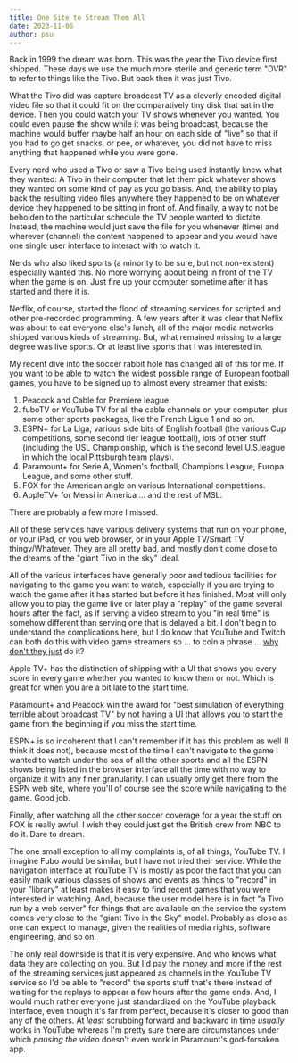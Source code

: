 ```yaml
---
title: One Site to Stream Them All
date: 2023-11-06
author: psu
---
```


Back in 1999 the dream was born. This was the year the Tivo device first shipped. These
days we use the much more sterile and generic term "DVR" to refer to things like the Tivo.
But back then it was just Tivo.

What the Tivo did was capture broadcast TV as a cleverly encoded digital video file so
that it could fit on the comparatively tiny disk that sat in the device. Then you could
watch your TV shows whenever you wanted. You could even pause the show while it was being
broadcast, because the machine would buffer maybe half an hour on each side of "live" so
that if you had to go get snacks, or pee, or whatever, you did not have to miss anything
that happened while you were gone.

Every nerd who used a Tivo or saw a Tivo being used instantly knew what they wanted: A Tivo
in their computer that let them pick whatever shows they wanted on some kind of pay as you
go basis. And, the ability to play back the resulting video files anywhere they happened
to be on whatever device they happened to be sitting in front of. And finally, a way to
not be beholden to the particular schedule the TV people wanted to dictate. Instead, the
machine would just save the file for you whenever (time) and wherever (channel) the
content happened to appear and you would have one single user interface to interact with
to watch it.

Nerds who also liked sports (a minority to be sure, but not non-existent) especially
wanted this. No more worrying about being in front of the TV when the game is on. Just
fire up your computer sometime after it has started and there it is.

Netflix, of course, started the flood of streaming services for scripted and other
pre-recorded programming. A few years after it was clear that Neflix was about to eat
everyone else's lunch, all of the major media networks shipped various kinds of streaming.
But, what remained missing to a large degree was live sports. Or at least live sports that
I was interested in.

My recent dive into the soccer rabbit hole has changed all of this for me. If you want to
be able to watch the widest possible range of European football games, you have to be
signed up to almost every streamer that exists:

1. Peacock and Cable for Premiere league.
1. fuboTV or YouTube TV for all the cable channels on your computer, plus some other
   sports packages, like the French Ligue 1 and so on.
1. ESPN+ for La Liga, various side bits of English football (the various Cup
   competitions, some second tier league football), lots of other stuff (including the
   USL Championship, which is the second level U.S.league in which the local Pittsburgh team plays).
1. Paramount+ for Serie A, Women's football, Champions League, Europa League, and some
   other stuff.
1. FOX for the American angle on various International competitions.
1. AppleTV+ for Messi in America ... and the rest of MSL.

There are probably a few more I missed.

All of these services have various delivery systems that run on your phone, or your iPad,
or you web browser, or in your Apple TV/Smart TV thingy/Whatever. They are all pretty bad,
and mostly don't come close to the dreams of the "giant Tivo in the sky" ideal.

All of the various interfaces have generally poor and tedious facilities for navigating to
the game you want to watch, especially if you are trying to watch the game after it has
started but before it has finished. Most will only allow you to play the game live or
later play a "replay" of the game several hours after the fact, as if serving a video
stream to you "in real time" is somehow different than serving one that is delayed a bit.
I don't begin to understand the complications here, but I do know that YouTube and Twitch
can both do this with video game streamers so ... to coin a phrase ... [why don't they
just](./why-dont-they-just.html) do it?

Apple TV+ has the distinction of shipping with a UI that shows you every score in every
game whether you wanted to know them or not. Which is great for when you are a bit late to
the start time.

Paramount+ and Peacock win the award for "best simulation of everything terrible about
broadcast TV" by not having a UI that allows you to start the game from the beginning if
you miss the start time.

ESPN+ is so incoherent that I can't remember if it has this problem as well (I think it
does not), because most of the time I can't navigate to the game I wanted to watch under
the sea of all the other sports and all the ESPN shows being listed in the browser
interface all the time with no way to organize it with any finer granularity. I can
usually only get there from the ESPN web site, where you'll of course see the score while
navigating to the game. Good job.

Finally, after watching all the other soccer coverage for a year the stuff on FOX is
really awful. I wish they could just get the British crew from NBC to do it. Dare to
dream.

The one small exception to all my complaints is, of all things, YouTube TV. I imagine Fubo
would be similar, but I have not tried their service. While the navigation interface at
YouTube TV is mostly as poor the fact that you can easily mark various classes of shows
and events as things to "record" in your "library" at least makes it easy to find recent
games that you were interested in watching. And, because the user model here is in fact "a
Tivo run by a web server" for things that are available on the service the system comes
very close to the "giant Tivo in the Sky" model. Probably as close as one can expect to
manage, given the realities of media rights, software engineering, and so on.

The only real downside is that it is very expensive. And who knows what data they are
collecting on you. But I'd pay the money and more if the rest of the streaming services
just appeared as channels in the YouTube TV service so I'd be able to "record" the sports
stuff that's there instead of waiting for the replays to appear a few hours after the game
ends. And, I would much rather everyone just standardized on the YouTube playback
interface, even though it's far from perfect, because it's closer to good than any of the
others. At _least_ scrubbing forward and backward in time _usually_ works in YouTube
whereas I'm pretty sure there are circumstances under which _pausing the video_ doesn't
even work in Paramount's god-forsaken app.

